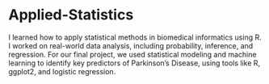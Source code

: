 # Applied-Statistics
I learned how to apply statistical methods in biomedical informatics using R. I worked on real-world data analysis, including probability, inference, and regression. For our final project, we used statistical modeling and machine learning to identify key predictors of Parkinson’s Disease, using tools like R, ggplot2, and logistic regression.
